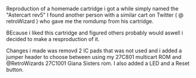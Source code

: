 Reproduction of a homemade cartridge i got a while simply named the "Astercart rev5" I found another person with a similar cart on Twitter ( @ retroWizard ) who gave me the romdump from his cartridge. 

BEcause i liked this cartridge and figured others probably would aswell i decided to make a resproduction  of it.

Changes i made was removd 2 IC pads that was not used and i added a jumper header to choose between using my 27C801 multicart ROM and @RetroWizards 27C1001 Giana Sisters rom. I also added a LED and a Reset button.